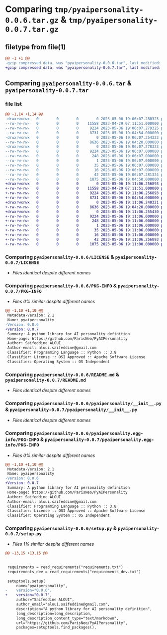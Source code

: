 # Comparing `tmp/pyaipersonality-0.0.6.tar.gz` & `tmp/pyaipersonality-0.0.7.tar.gz`

## filetype from file(1)

```diff
@@ -1 +1 @@
-gzip compressed data, was "pyaipersonality-0.0.6.tar", last modified: Sat May  6 19:06:07 2023, max compression
+gzip compressed data, was "pyaipersonality-0.0.7.tar", last modified: Sat May  6 19:11:06 2023, max compression
```

## Comparing `pyaipersonality-0.0.6.tar` & `pyaipersonality-0.0.7.tar`

### file list

```diff
@@ -1,14 +1,14 @@
-drwxrwxrwx   0        0        0        0 2023-05-06 19:06:07.280325 pyaipersonality-0.0.6/
--rw-rw-rw-   0        0        0    11558 2023-04-29 07:11:51.000000 pyaipersonality-0.0.6/LICENSE
--rw-rw-rw-   0        0        0     9224 2023-05-06 19:06:07.279325 pyaipersonality-0.0.6/PKG-INFO
--rw-rw-rw-   0        0        0     8731 2023-05-06 19:04:54.000000 pyaipersonality-0.0.6/README.md
-drwxrwxrwx   0        0        0        0 2023-05-06 19:06:07.254323 pyaipersonality-0.0.6/pyaipersonality/
--rw-rw-rw-   0        0        0     8636 2023-05-06 19:04:20.000000 pyaipersonality-0.0.6/pyaipersonality/__init__.py
-drwxrwxrwx   0        0        0        0 2023-05-06 19:06:07.278323 pyaipersonality-0.0.6/pyaipersonality.egg-info/
--rw-rw-rw-   0        0        0     9224 2023-05-06 19:06:07.000000 pyaipersonality-0.0.6/pyaipersonality.egg-info/PKG-INFO
--rw-rw-rw-   0        0        0      248 2023-05-06 19:06:07.000000 pyaipersonality-0.0.6/pyaipersonality.egg-info/SOURCES.txt
--rw-rw-rw-   0        0        0        1 2023-05-06 19:06:07.000000 pyaipersonality-0.0.6/pyaipersonality.egg-info/dependency_links.txt
--rw-rw-rw-   0        0        0       35 2023-05-06 19:06:07.000000 pyaipersonality-0.0.6/pyaipersonality.egg-info/requires.txt
--rw-rw-rw-   0        0        0       16 2023-05-06 19:06:07.000000 pyaipersonality-0.0.6/pyaipersonality.egg-info/top_level.txt
--rw-rw-rw-   0        0        0       42 2023-05-06 19:06:07.281324 pyaipersonality-0.0.6/setup.cfg
--rw-rw-rw-   0        0        0     1075 2023-05-06 19:04:50.000000 pyaipersonality-0.0.6/setup.py
+drwxrwxrwx   0        0        0        0 2023-05-06 19:11:06.256893 pyaipersonality-0.0.7/
+-rw-rw-rw-   0        0        0    11558 2023-04-29 07:11:51.000000 pyaipersonality-0.0.7/LICENSE
+-rw-rw-rw-   0        0        0     9224 2023-05-06 19:11:06.256893 pyaipersonality-0.0.7/PKG-INFO
+-rw-rw-rw-   0        0        0     8731 2023-05-06 19:04:54.000000 pyaipersonality-0.0.7/README.md
+drwxrwxrwx   0        0        0        0 2023-05-06 19:11:06.240321 pyaipersonality-0.0.7/pyaipersonality/
+-rw-rw-rw-   0        0        0     8636 2023-05-06 19:04:20.000000 pyaipersonality-0.0.7/pyaipersonality/__init__.py
+drwxrwxrwx   0        0        0        0 2023-05-06 19:11:06.255430 pyaipersonality-0.0.7/pyaipersonality.egg-info/
+-rw-rw-rw-   0        0        0     9224 2023-05-06 19:11:06.000000 pyaipersonality-0.0.7/pyaipersonality.egg-info/PKG-INFO
+-rw-rw-rw-   0        0        0      248 2023-05-06 19:11:06.000000 pyaipersonality-0.0.7/pyaipersonality.egg-info/SOURCES.txt
+-rw-rw-rw-   0        0        0        1 2023-05-06 19:11:06.000000 pyaipersonality-0.0.7/pyaipersonality.egg-info/dependency_links.txt
+-rw-rw-rw-   0        0        0       35 2023-05-06 19:11:06.000000 pyaipersonality-0.0.7/pyaipersonality.egg-info/requires.txt
+-rw-rw-rw-   0        0        0       16 2023-05-06 19:11:06.000000 pyaipersonality-0.0.7/pyaipersonality.egg-info/top_level.txt
+-rw-rw-rw-   0        0        0       42 2023-05-06 19:11:06.256893 pyaipersonality-0.0.7/setup.cfg
+-rw-rw-rw-   0        0        0     1075 2023-05-06 19:11:00.000000 pyaipersonality-0.0.7/setup.py
```

### Comparing `pyaipersonality-0.0.6/LICENSE` & `pyaipersonality-0.0.7/LICENSE`

 * *Files identical despite different names*

### Comparing `pyaipersonality-0.0.6/PKG-INFO` & `pyaipersonality-0.0.7/PKG-INFO`

 * *Files 0% similar despite different names*

```diff
@@ -1,10 +1,10 @@
 Metadata-Version: 2.1
 Name: pyaipersonality
-Version: 0.0.6
+Version: 0.0.7
 Summary: A python library for AI personality definition
 Home-page: https://github.com/ParisNeo/PyAIPersonality
 Author: Saifeddine ALOUI
 Author-email: aloui.saifeddine@gmail.com
 Classifier: Programming Language :: Python :: 3.8
 Classifier: License :: OSI Approved :: Apache Software License
 Classifier: Operating System :: OS Independent
```

### Comparing `pyaipersonality-0.0.6/README.md` & `pyaipersonality-0.0.7/README.md`

 * *Files identical despite different names*

### Comparing `pyaipersonality-0.0.6/pyaipersonality/__init__.py` & `pyaipersonality-0.0.7/pyaipersonality/__init__.py`

 * *Files identical despite different names*

### Comparing `pyaipersonality-0.0.6/pyaipersonality.egg-info/PKG-INFO` & `pyaipersonality-0.0.7/pyaipersonality.egg-info/PKG-INFO`

 * *Files 0% similar despite different names*

```diff
@@ -1,10 +1,10 @@
 Metadata-Version: 2.1
 Name: pyaipersonality
-Version: 0.0.6
+Version: 0.0.7
 Summary: A python library for AI personality definition
 Home-page: https://github.com/ParisNeo/PyAIPersonality
 Author: Saifeddine ALOUI
 Author-email: aloui.saifeddine@gmail.com
 Classifier: Programming Language :: Python :: 3.8
 Classifier: License :: OSI Approved :: Apache Software License
 Classifier: Operating System :: OS Independent
```

### Comparing `pyaipersonality-0.0.6/setup.py` & `pyaipersonality-0.0.7/setup.py`

 * *Files 1% similar despite different names*

```diff
@@ -13,15 +13,15 @@
 
 
 requirements = read_requirements("requirements.txt")
 requirements_dev = read_requirements("requirements_dev.txt")
 
 setuptools.setup(
     name="pyaipersonality",
-    version="0.0.6",
+    version="0.0.7",
     author="Saifeddine ALOUI",
     author_email="aloui.saifeddine@gmail.com",
     description="A python library for AI personality definition",
     long_description=long_description,
     long_description_content_type="text/markdown",
     url="https://github.com/ParisNeo/PyAIPersonality",
     packages=setuptools.find_packages(),
```

